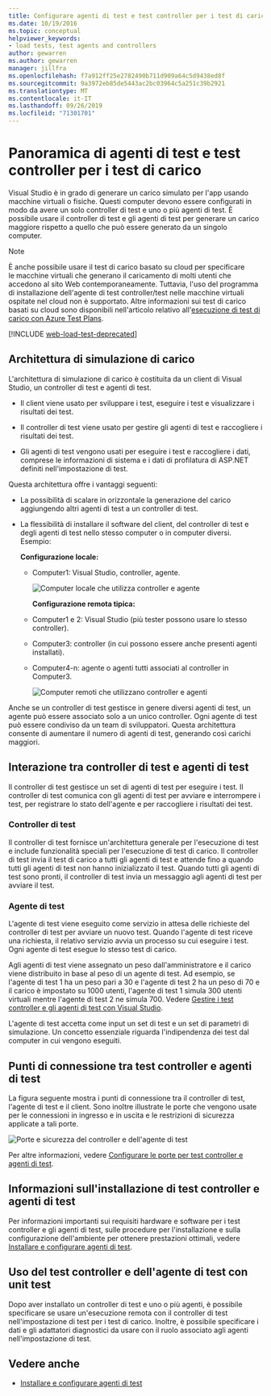 ```yaml
---
title: Configurare agenti di test e test controller per i test di carico
ms.date: 10/19/2016
ms.topic: conceptual
helpviewer_keywords:
- load tests, test agents and controllers
author: gewarren
ms.author: gewarren
manager: jillfra
ms.openlocfilehash: f7a912ff25e2782490b711d909a64c5d9438ed8f
ms.sourcegitcommit: 9a3972eb85de5443ac2bc03964c5a251c39b2921
ms.translationtype: MT
ms.contentlocale: it-IT
ms.lasthandoff: 09/26/2019
ms.locfileid: "71301701"
---
```

# <a name="overview-of-test-agents-and-test-controllers-for-running-load-tests"></a>Panoramica di agenti di test e test controller per i test di carico

Visual Studio è in grado di generare un carico simulato per l'app usando macchine virtuali o fisiche. Questi computer devono essere configurati in modo da avere un solo controller di test e uno o più agenti di test. È possibile usare il controller di test e gli agenti di test per generare un carico maggiore rispetto a quello che può essere generato da un singolo computer.

> [!NOTE]
> È anche possibile usare il test di carico basato su cloud per specificare le macchine virtuali che generano il caricamento di molti utenti che accedono al sito Web contemporaneamente. Tuttavia, l'uso del programma di installazione dell'agente di test controller/test nelle macchine virtuali ospitate nel cloud non è supportato. Altre informazioni sui test di carico basati su cloud sono disponibili nell'articolo relativo all'[esecuzione di test di carico con Azure Test Plans](/azure/devops/test/load-test/get-started-simple-cloud-load-test?view=vsts).

[!INCLUDE [web-load-test-deprecated](includes/web-load-test-deprecated.md)]

## <a name="load-simulation-architecture"></a>Architettura di simulazione di carico

L'architettura di simulazione di carico è costituita da un client di Visual Studio, un controller di test e agenti di test.

- Il client viene usato per sviluppare i test, eseguire i test e visualizzare i risultati dei test.

- Il controller di test viene usato per gestire gli agenti di test e raccogliere i risultati dei test.

- Gli agenti di test vengono usati per eseguire i test e raccogliere i dati, comprese le informazioni di sistema e i dati di profilatura di ASP.NET definiti nell'impostazione di test.

Questa architettura offre i vantaggi seguenti:

- La possibilità di scalare in orizzontale la generazione del carico aggiungendo altri agenti di test a un controller di test.

- La flessibilità di installare il software del client, del controller di test e degli agenti di test nello stesso computer o in computer diversi. Esempio:

   **Configurazione locale:**

  - Computer1: Visual Studio, controller, agente.

    ![Computer locale che utilizza controller e agente](./media/load-test-configa.png)

    **Configurazione remota tipica:**

  - Computer1 e 2: Visual Studio (più tester possono usare lo stesso controller).

  - Computer3: controller (in cui possono essere anche presenti agenti installati).

  - Computer4-n: agente o agenti tutti associati al controller in Computer3.

    ![Computer remoti che utilizzano controller e agenti](./media/load-test-configb.png)

Anche se un controller di test gestisce in genere diversi agenti di test, un agente può essere associato solo a un unico controller. Ogni agente di test può essere condiviso da un team di sviluppatori. Questa architettura consente di aumentare il numero di agenti di test, generando così carichi maggiori.

## <a name="test-agent-and-test-controller-interaction"></a>Interazione tra controller di test e agenti di test

Il controller di test gestisce un set di agenti di test per eseguire i test. Il controller di test comunica con gli agenti di test per avviare e interrompere i test, per registrare lo stato dell'agente e per raccogliere i risultati dei test.

### <a name="test-controller"></a>Controller di test

Il controller di test fornisce un'architettura generale per l'esecuzione di test e include funzionalità speciali per l'esecuzione di test di carico. Il controller di test invia il test di carico a tutti gli agenti di test e attende fino a quando tutti gli agenti di test non hanno inizializzato il test. Quando tutti gli agenti di test sono pronti, il controller di test invia un messaggio agli agenti di test per avviare il test.

### <a name="test-agent"></a>Agente di test

L'agente di test viene eseguito come servizio in attesa delle richieste del controller di test per avviare un nuovo test. Quando l'agente di test riceve una richiesta, il relativo servizio avvia un processo su cui eseguire i test. Ogni agente di test esegue lo stesso test di carico.

Agli agenti di test viene assegnato un peso dall'amministratore e il carico viene distribuito in base al peso di un agente di test. Ad esempio, se l'agente di test 1 ha un peso pari a 30 e l'agente di test 2 ha un peso di 70 e il carico è impostato su 1000 utenti, l'agente di test 1 simula 300 utenti virtuali mentre l'agente di test 2 ne simula 700. Vedere [Gestire i test controller e gli agenti di test con Visual Studio](../test/manage-test-controllers-and-test-agents.md).

L'agente di test accetta come input un set di test e un set di parametri di simulazione. Un concetto essenziale riguarda l'indipendenza dei test dal computer in cui vengono eseguiti.

## <a name="test-controller-and-test-agent-connection-points"></a>Punti di connessione tra test controller e agenti di test

La figura seguente mostra i punti di connessione tra il controller di test, l'agente di test e il client. Sono inoltre illustrate le porte che vengono usate per le connessioni in ingresso e in uscita e le restrizioni di sicurezza applicate a tali porte.

![Porte e sicurezza del controller e dell'agente di test](./media/test-controller-agent-firewall.png)

Per altre informazioni, vedere [Configurare le porte per test controller e agenti di test](../test/configure-ports-for-test-controllers-and-test-agents.md).

## <a name="test-controller-and-agent-installation-information"></a>Informazioni sull'installazione di test controller e agenti di test

Per informazioni importanti sui requisiti hardware e software per i test controller e gli agenti di test, sulle procedure per l'installazione e sulla configurazione dell'ambiente per ottenere prestazioni ottimali, vedere [Installare e configurare agenti di test](../test/lab-management/install-configure-test-agents.md).

## <a name="use-the-test-controller-and-test-agent-with-unit-tests"></a>Uso del test controller e dell'agente di test con unit test

Dopo aver installato un controller di test e uno o più agenti, è possibile specificare se usare un'esecuzione remota con il controller di test nell'impostazione di test per i test di carico. Inoltre, è possibile specificare i dati e gli adattatori diagnostici da usare con il ruolo associato agli agenti nell'impostazione di test.

## <a name="see-also"></a>Vedere anche

- [Installare e configurare agenti di test](../test/lab-management/install-configure-test-agents.md)